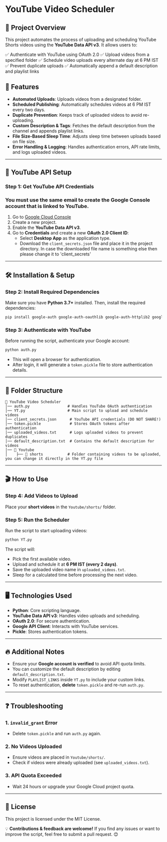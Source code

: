 # YouTube Video Scheduler

## 📌 Project Overview

This project automates the process of uploading and scheduling YouTube Shorts videos using the **YouTube Data API v3**. It allows users to:

✅ Authenticate with YouTube using OAuth 2.0 ✅ Upload videos from a specified folder ✅ Schedule video uploads every alternate day at 6 PM IST ✅ Prevent duplicate uploads ✅ Automatically append a default description and playlist links

## 🚀 Features

- **Automated Uploads**: Uploads videos from a designated folder.
- **Scheduled Publishing**: Automatically schedules videos at 6 PM IST every two days.
- **Duplicate Prevention**: Keeps track of uploaded videos to avoid re-uploading.
- **Custom Description & Tags**: Fetches the default description from the channel and appends playlist links.
- **File Size-Based Sleep Time**: Adjusts sleep time between uploads based on file size.
- **Error Handling & Logging**: Handles authentication errors, API rate limits, and logs uploaded videos.

---

## 📜 YouTube API Setup

### Step 1: Get YouTube API Credentials

### You must use the same email to create the Google Console account that is linked to YouTube. 

1. Go to [Google Cloud Console](https://console.developers.google.com/)
2. Create a new project.
3. Enable the **YouTube Data API v3**.
4. Go to **Credentials** and create a new **OAuth 2.0 Client ID**:
   - Select **Desktop App** as the application type.
   - Download the `client_secrets.json` file and place it in the project directory. In case the downloaded file name is something else then please change it to 'client_secrets'

---

## 🛠️ Installation & Setup

### Step 2: Install Required Dependencies

Make sure you have **Python 3.7+** installed. Then, install the required dependencies:

```sh
pip install google-auth google-auth-oauthlib google-auth-httplib2 google-api-python-client
```

### Step 3: Authenticate with YouTube

Before running the script, authenticate your Google account:

```sh
python auth.py
```

- This will open a browser for authentication.
- After login, it will generate a `token.pickle` file to store authentication details.

---

## 📂 Folder Structure

```
📁 YouTube Video Scheduler
│── auth.py                 # Handles YouTube OAuth authentication
│── YT.py                   # Main script to upload and schedule videos
│── client_secrets.json      # YouTube API credentials (DO NOT SHARE!)
│── token.pickle             # Stores OAuth tokens after authentication
│── uploaded_videos.txt      # Logs uploaded videos to prevent duplicates
│── default_description.txt  # Contains the default description for videos
│── 📁 Youtube
│    ├── 📁 shorts           # Folder containing videos to be uploaded, you can change it directly in the YT.py file
```

---

## 🎬 How to Use

### Step 4: Add Videos to Upload

Place your **short videos** in the `Youtube/shorts/` folder.

### Step 5: Run the Scheduler

Run the script to start uploading videos:

```sh
python YT.py
```

The script will:

- Pick the first available video.
- Upload and schedule it at **6 PM IST (every 2 days)**.
- Save the uploaded video name in `uploaded_videos.txt`.
- Sleep for a calculated time before processing the next video.

---

## 🖥️ Technologies Used

- **Python**: Core scripting language.
- **YouTube Data API v3**: Handles video uploads and scheduling.
- **OAuth 2.0**: For secure authentication.
- **Google API Client**: Interacts with YouTube services.
- **Pickle**: Stores authentication tokens.

---

## 🔥 Additional Notes

- Ensure your **Google account is verified** to avoid API quota limits.
- You can customize the default description by editing `default_description.txt`.
- Modify `PLAYLIST_LINKS` inside `YT.py` to include your custom links.
- To reset authentication, **delete** `token.pickle` and re-run `auth.py`.

---

## ❓ Troubleshooting

### 1. `invalid_grant` Error

- Delete `token.pickle` and run `auth.py` again.

### 2. No Videos Uploaded

- Ensure videos are placed in `Youtube/shorts/`.
- Check if videos were already uploaded (see `uploaded_videos.txt`).

### 3. API Quota Exceeded

- Wait 24 hours or upgrade your Google Cloud project quota.

---

## 📜 License

This project is licensed under the MIT License.

💡 **Contributions & feedback are welcome!** If you find any issues or want to improve the script, feel free to submit a pull request. 😊

